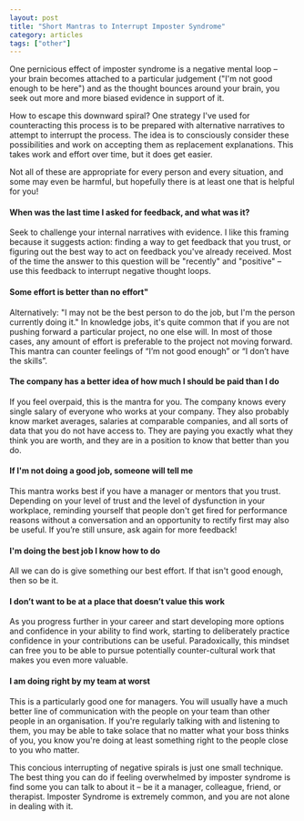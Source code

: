 ```yaml
---
layout: post
title: "Short Mantras to Interrupt Imposter Syndrome"
category: articles
tags: ["other"]
---
```



One pernicious effect of imposter syndrome is a negative mental loop – your brain becomes attached to a particular judgement ("I'm not good enough to be here") and as the thought bounces around your brain, you seek out more and more biased evidence in support of it.

How to escape this downward spiral? One strategy I've used for counteracting this process is to be prepared with alternative narratives to attempt to interrupt the process. The idea is to consciously consider these possibilities and work on accepting them as replacement explanations. This takes work and effort over time, but it does get easier.

Not all of these are appropriate for every person and every situation, and some may even be harmful, but hopefully there is at least one that is helpful for you!

#### When was the last time I asked for feedback, and what was it?

Seek to challenge your internal narratives with evidence. I like this framing because it suggests action: finding a way to get feedback that you trust, or figuring out the best way to act on feedback you've already received. Most of the time the answer to this question will be "recently" and "positive" – use this feedback to interrupt negative thought loops.

#### Some effort is better than no effort"

Alternatively: "I may not be the best person to do the job, but I'm the person currently doing it."
In knowledge jobs, it's quite common that if you are not pushing forward a particular project, no one else will. In most of those cases, any amount of effort is preferable to the project not moving forward. This mantra can counter feelings of “I’m not good enough” or “I don’t have the skills”.

#### The company has a better idea of how much I should be paid than I do

If you feel overpaid, this is the mantra for you. The company knows every single salary of everyone who works at your company. They also probably know market averages, salaries at comparable companies, and all sorts of data that you do not have access to. They are paying you exactly what they think you are worth, and they are in a position to know that better than you do.

#### If I'm not doing a good job, someone will tell me

This mantra works best if you have a manager or mentors that you trust. Depending on your level of trust and the level of dysfunction in your workplace, reminding yourself that people don't get fired for performance reasons without a conversation and an opportunity to rectify first may also be useful. If you’re still unsure, ask again for more feedback!

#### I'm doing the best job I know how to do

All we can do is give something our best effort. If that isn't good enough, then so be it.

#### I don’t want to be at a place that doesn’t value this work

As you progress further in your career and start developing more options and confidence in your ability to find work, starting to deliberately practice confidence in your contributions can be useful. Paradoxically, this mindset can free you to be able to pursue potentially counter-cultural work that makes you even more valuable.

#### I am doing right by my team at worst

This is a particularly good one for managers. You will usually have a much better line of communication with the people on your team than other people in an organisation. If you're regularly talking with and listening to them, you may be able to take solace that no matter what your boss thinks of you, you know you're doing at least something right to the people close to you who matter.

This concious interrupting of negative spirals is just one small technique. The best thing you can do if feeling overwhelmed by imposter syndrome is find some you can talk to about it – be it a manager, colleague, friend, or therapist. Imposter Syndrome is extremely common, and you are not alone in dealing with it.
